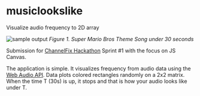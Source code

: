 # musiclookslike
Visualize audio frequency to 2D array

![sample output](http://i.imgur.com/0DYELBm.png)
*Figure 1. Super Mario Bros Theme Song under 30 seconds*

Submission for [ChannelFix Hackathon](https://github.com/channelfix/hackathons) Sprint #1 with the focus on JS Canvas.

The application is simple.
It visualizes frequency from audio data using the [Web Audio API](https://developer.mozilla.org/en-US/docs/Web/API/Web_Audio_API).
Data plots colored rectangles randomly on a 2x2 matrix. When the time T (30s) is up, it stops and that is how your audio looks
like under T.
